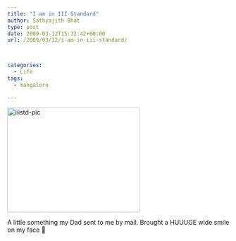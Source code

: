 ```yaml
---
title: "I am in III Standard"
author: Sathyajith Bhat
type: post
date: 2009-03-12T15:32:42+00:00
url: /2009/03/12/i-am-in-iii-standard/



categories:
  - Life
tags:
  - mangalore

---
```

[<img class="alignnone size-medium wp-image-242" title="iiistd-pic" src="https://images.sbhat.me/sb/2009/03/iiistd-pic.png" alt="iiistd-pic" width="300" height="237" />][1]

A little something my Dad sent to me by mail. Brought a HUUUGE wide smile on my face 🙂

 [1]: https://images.sbhat.me/sb/2009/03/iiistd-pic.png
